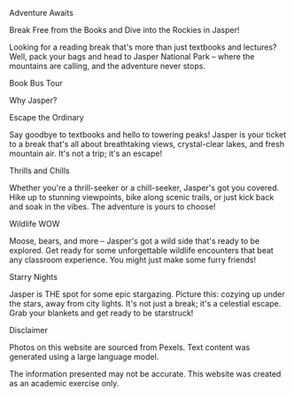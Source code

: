 Adventure Awaits

Break Free from the Books and Dive into the Rockies in Jasper!

Looking for a reading break that's more than just textbooks and lectures? Well, pack your bags and head to Jasper National Park – where the mountains are calling, and the adventure never stops.

Book Bus Tour 

Why Jasper?

Escape the Ordinary

Say goodbye to textbooks and hello to towering peaks! Jasper is your ticket to a break that's all about breathtaking views, crystal-clear lakes, and fresh mountain air. It's not a trip; it's an escape!

Thrills and Chills

Whether you're a thrill-seeker or a chill-seeker, Jasper's got you covered. Hike up to stunning viewpoints, bike along scenic trails, or just kick back and soak in the vibes. The adventure is yours to choose!

Wildlife WOW

Moose, bears, and more – Jasper's got a wild side that's ready to be explored. Get ready for some unforgettable wildlife encounters that beat any classroom experience. You might just make some furry friends!

Starry Nights

Jasper is THE spot for some epic stargazing. Picture this: cozying up under the stars, away from city lights. It's not just a break; it's a celestial escape. Grab your blankets and get ready to be starstruck!

Disclaimer

Photos on this website are sourced from Pexels. Text content was generated using a large language model.

The information presented may not be accurate. This website was created as an academic exercise only.